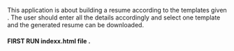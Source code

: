 This application is about building a resume according to the templates given . The user should enter all the details accordingly and select one template and the generated resume can be downloaded.
<h4>FIRST RUN indexx.html file .</h4>
